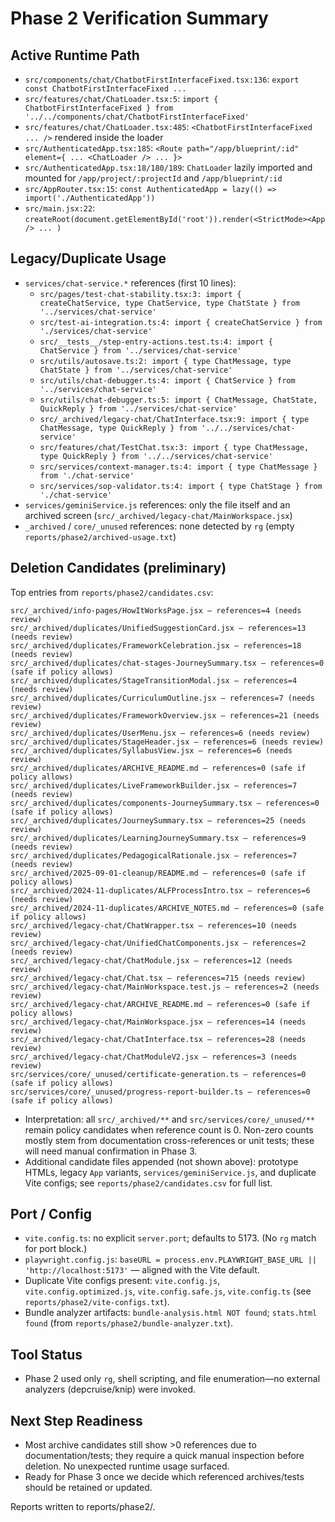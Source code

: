 # Phase 2 Verification Summary

## Active Runtime Path
- `src/components/chat/ChatbotFirstInterfaceFixed.tsx:136`: `export const ChatbotFirstInterfaceFixed ...`
- `src/features/chat/ChatLoader.tsx:5`: `import { ChatbotFirstInterfaceFixed } from '../../components/chat/ChatbotFirstInterfaceFixed'`
- `src/features/chat/ChatLoader.tsx:485`: `<ChatbotFirstInterfaceFixed ... />` rendered inside the loader
- `src/AuthenticatedApp.tsx:185`: `<Route path="/app/blueprint/:id" element={ ... <ChatLoader /> ... }>`
- `src/AuthenticatedApp.tsx:18/180/189`: `ChatLoader` lazily imported and mounted for `/app/project/:projectId` and `/app/blueprint/:id`
- `src/AppRouter.tsx:15`: `const AuthenticatedApp = lazy(() => import('./AuthenticatedApp'))`
- `src/main.jsx:22`: `createRoot(document.getElementById('root')).render(<StrictMode><App /> ... )`

## Legacy/Duplicate Usage
- `services/chat-service.*` references (first 10 lines):
  - `src/pages/test-chat-stability.tsx:3: import { createChatService, type ChatService, type ChatState } from '../services/chat-service'`
  - `src/test-ai-integration.ts:4: import { createChatService } from './services/chat-service'`
  - `src/__tests__/step-entry-actions.test.ts:4: import { ChatService } from '../services/chat-service'`
  - `src/utils/autosave.ts:2: import { type ChatMessage, type ChatState } from '../services/chat-service'`
  - `src/utils/chat-debugger.ts:4: import { ChatService } from '../services/chat-service'`
  - `src/utils/chat-debugger.ts:5: import { ChatMessage, ChatState, QuickReply } from '../services/chat-service'`
  - `src/_archived/legacy-chat/ChatInterface.tsx:9: import { type ChatMessage, type QuickReply } from '../../services/chat-service'`
  - `src/features/chat/TestChat.tsx:3: import { type ChatMessage, type QuickReply } from '../../services/chat-service'`
  - `src/services/context-manager.ts:4: import { type ChatMessage } from './chat-service'`
  - `src/services/sop-validator.ts:4: import { type ChatStage } from './chat-service'`
- `services/geminiService.js` references: only the file itself and an archived screen (`src/_archived/legacy-chat/MainWorkspace.jsx`)
- `_archived` / `core/_unused` references: none detected by `rg` (empty `reports/phase2/archived-usage.txt`)

## Deletion Candidates (preliminary)
Top entries from `reports/phase2/candidates.csv`:
```
src/_archived/info-pages/HowItWorksPage.jsx — references=4 (needs review)
src/_archived/duplicates/UnifiedSuggestionCard.jsx — references=13 (needs review)
src/_archived/duplicates/FrameworkCelebration.jsx — references=18 (needs review)
src/_archived/duplicates/chat-stages-JourneySummary.tsx — references=0 (safe if policy allows)
src/_archived/duplicates/StageTransitionModal.jsx — references=4 (needs review)
src/_archived/duplicates/CurriculumOutline.jsx — references=7 (needs review)
src/_archived/duplicates/FrameworkOverview.jsx — references=21 (needs review)
src/_archived/duplicates/UserMenu.jsx — references=6 (needs review)
src/_archived/duplicates/StageHeader.jsx — references=6 (needs review)
src/_archived/duplicates/SyllabusView.jsx — references=6 (needs review)
src/_archived/duplicates/ARCHIVE_README.md — references=0 (safe if policy allows)
src/_archived/duplicates/LiveFrameworkBuilder.jsx — references=7 (needs review)
src/_archived/duplicates/components-JourneySummary.tsx — references=0 (safe if policy allows)
src/_archived/duplicates/JourneySummary.tsx — references=25 (needs review)
src/_archived/duplicates/LearningJourneySummary.tsx — references=9 (needs review)
src/_archived/duplicates/PedagogicalRationale.jsx — references=7 (needs review)
src/_archived/2025-09-01-cleanup/README.md — references=0 (safe if policy allows)
src/_archived/2024-11-duplicates/ALFProcessIntro.tsx — references=6 (needs review)
src/_archived/2024-11-duplicates/ARCHIVE_NOTES.md — references=0 (safe if policy allows)
src/_archived/legacy-chat/ChatWrapper.tsx — references=10 (needs review)
src/_archived/legacy-chat/UnifiedChatComponents.jsx — references=2 (needs review)
src/_archived/legacy-chat/ChatModule.jsx — references=12 (needs review)
src/_archived/legacy-chat/Chat.tsx — references=715 (needs review)
src/_archived/legacy-chat/MainWorkspace.test.js — references=2 (needs review)
src/_archived/legacy-chat/ARCHIVE_README.md — references=0 (safe if policy allows)
src/_archived/legacy-chat/MainWorkspace.jsx — references=14 (needs review)
src/_archived/legacy-chat/ChatInterface.tsx — references=28 (needs review)
src/_archived/legacy-chat/ChatModuleV2.jsx — references=3 (needs review)
src/services/core/_unused/certificate-generation.ts — references=0 (safe if policy allows)
src/services/core/_unused/progress-report-builder.ts — references=0 (safe if policy allows)
```
- Interpretation: all `src/_archived/**` and `src/services/core/_unused/**` remain policy candidates when reference count is 0. Non-zero counts mostly stem from documentation cross-references or unit tests; these will need manual confirmation in Phase 3.
- Additional candidate files appended (not shown above): prototype HTMLs, legacy `App` variants, `services/geminiService.js`, and duplicate Vite configs; see `reports/phase2/candidates.csv` for full list.

## Port / Config
- `vite.config.ts`: no explicit `server.port`; defaults to 5173. (No `rg` match for port block.)
- `playwright.config.js`: `baseURL = process.env.PLAYWRIGHT_BASE_URL || 'http://localhost:5173'` — aligned with the Vite default.
- Duplicate Vite configs present: `vite.config.js`, `vite.config.optimized.js`, `vite.config.safe.js`, `vite.config.ts` (see `reports/phase2/vite-configs.txt`).
- Bundle analyzer artifacts: `bundle-analysis.html NOT found`; `stats.html found` (from `reports/phase2/bundle-analyzer.txt`).

## Tool Status
- Phase 2 used only `rg`, shell scripting, and file enumeration—no external analyzers (depcruise/knip) were invoked.

## Next Step Readiness
- Most archive candidates still show >0 references due to documentation/tests; they require a quick manual inspection before deletion. No unexpected runtime usage surfaced.
- Ready for Phase 3 once we decide which referenced archives/tests should be retained or updated.

Reports written to reports/phase2/.
